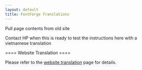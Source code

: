 ```yaml
---
layout: default
title: FontForge Translations
---
```


Pull page contents from old site

Contact HP when this is ready to test the instructions here with a vietnamese translation

==== Website Translation ====

Please refer to the [website translation](/about/site/sitetranslation.html) page for details.
